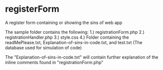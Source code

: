 # registerForm
A register form containing or showing the sins of web app

The sample folder contains the following:
1.) registrationForm.php
2.) registrationHandler.php
3.) style.css
4.) Folder containing the readMePlease.txt, Explanation-of-sins-in-code.txt, and test.txt (The database used for simulation of code)

The "Explanation-of-sins-in-code.txt" will contain further explanation of the inline comments found in "registrationForm.php"
